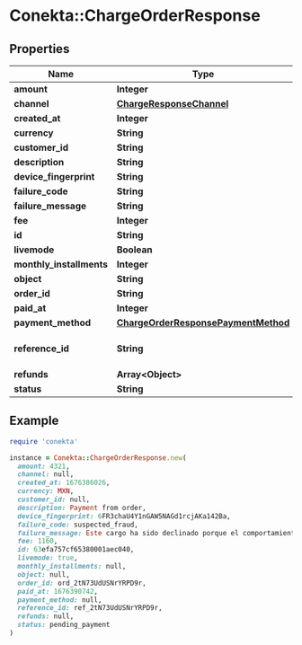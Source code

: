 # Conekta::ChargeOrderResponse

## Properties

| Name | Type | Description | Notes |
| ---- | ---- | ----------- | ----- |
| **amount** | **Integer** |  | [optional] |
| **channel** | [**ChargeResponseChannel**](ChargeResponseChannel.md) |  | [optional] |
| **created_at** | **Integer** |  | [optional] |
| **currency** | **String** |  | [optional] |
| **customer_id** | **String** |  | [optional] |
| **description** | **String** |  | [optional] |
| **device_fingerprint** | **String** |  | [optional] |
| **failure_code** | **String** |  | [optional] |
| **failure_message** | **String** |  | [optional] |
| **fee** | **Integer** |  | [optional] |
| **id** | **String** |  | [optional] |
| **livemode** | **Boolean** |  | [optional] |
| **monthly_installments** | **Integer** |  | [optional] |
| **object** | **String** |  | [optional] |
| **order_id** | **String** |  | [optional] |
| **paid_at** | **Integer** |  | [optional] |
| **payment_method** | [**ChargeOrderResponsePaymentMethod**](ChargeOrderResponsePaymentMethod.md) |  | [optional] |
| **reference_id** | **String** | Reference ID of the charge | [optional] |
| **refunds** | **Array&lt;Object&gt;** |  | [optional] |
| **status** | **String** |  | [optional] |

## Example

```ruby
require 'conekta'

instance = Conekta::ChargeOrderResponse.new(
  amount: 4321,
  channel: null,
  created_at: 1676386026,
  currency: MXN,
  customer_id: null,
  description: Payment from order,
  device_fingerprint: 6FR3chaU4Y1nGAW5NAGd1rcjAKa142Ba,
  failure_code: suspected_fraud,
  failure_message: Este cargo ha sido declinado porque el comportamiento del comprador es sospechoso.,
  fee: 1160,
  id: 63efa757cf65380001aec040,
  livemode: true,
  monthly_installments: null,
  object: null,
  order_id: ord_2tN73UdUSNrYRPD9r,
  paid_at: 1676390742,
  payment_method: null,
  reference_id: ref_2tN73UdUSNrYRPD9r,
  refunds: null,
  status: pending_payment
)
```

